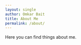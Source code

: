 ```yaml
---
layout: single
author: Omkar Bait
title: About Me
permalink: /about/
---
```

Here you can find things about me. 
